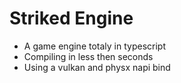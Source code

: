 # Striked Engine
- A game engine totaly in typescript
- Compiling in less then seconds
- Using a vulkan and physx napi bind
